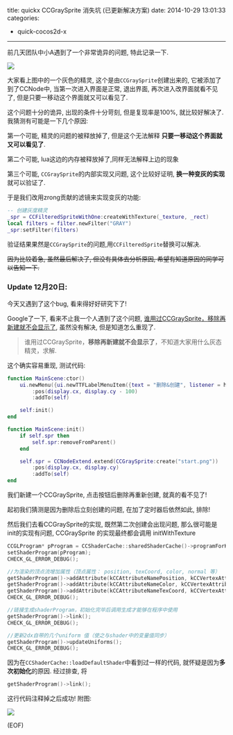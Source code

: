 title: quickx CCGraySprite 消失坑 (已更新解决方案)
date: 2014-10-29 13:01:33
categories:
- quick-cocos2d-x
---

前几天团队中小A遇到了一个非常诡异的问题, 特此记录一下.

<!--more-->

![][1]

大家看上图中的一个灰色的精灵, 这个是由``CCGraySprite``创建出来的, 它被添加了到了CCNode中, 当第一次进入界面是正常, 退出界面, 再次进入改界面就看不见了, 但是只要一移动这个界面就又可以看见了.

这个问题十分的诡异, 出现的条件十分苛刻, 但是复现率是100%, 就比较好解决了. 我猜测有可能是一下几个原因:

第一个可能, 精灵的问题的被释放掉了, 但是这个无法解释 **只要一移动这个界面就又可以看见了**.

第二个可能, lua这边的内存被释放掉了,同样无法解释上边的现象

第三个可能, `CCGraySprite`的内部实现又问题, 这个比较好证明, **换一种变灰的实现**就可以验证了.

于是我们改用zrong贡献的滤镜来实现变灰的功能:

```lua
-- 创建灰度精灵
_spr = CCFilteredSpriteWithOne:createWithTexture(_texture, _rect)
local filters = filter.newFilter("GRAY")
_spr:setFilter(filters)
```

验证结果果然是``CCGraySprite``的问题,用``CCFilteredSprite``替换可以解决.


<del>因为比较着急, 虽然最后解决了, 但没有具体去分析原因, 希望有知道原因的同学可以告知一下.</del>

### Update 12月20日:

今天又遇到了这个bug, 看来得好好研究下了!

Google了一下, 看来不止我一个人遇到了这个问题, [谁用过CCGraySprite，移除再新建就不会显示了][2], 虽然没有解决, 但是知道怎么重现了.

> 谁用过CCGraySprite，**移除再新建就不会显示了**，不知道大家用什么灰态精灵，求解.

这个确实容易重现, 测试代码:

```lua
function MainScene:ctor()
    ui.newMenu({ui.newTTFLabelMenuItem({text = "删除&创建", listener = handler(self, self.init)})})
        :pos(display.cx, display.cy - 100)
        :addTo(self)

    self:init()
end

function MainScene:init()
    if self.spr then
        self.spr:removeFromParent()
    end

    self.spr = CCNodeExtend.extend(CCGraySprite:create("start.png"))
        :pos(display.cx, display.cy)
        :addTo(self)
end
```
我们新建一个CCGraySprite, 点击按钮后删除再重新创建, 就真的看不见了!

起初我们猜测是因为删除后立刻创建的问题, 在加了定时器后依然如此, 排除!

然后我们去看CCGraySprite的实现, 既然第二次创建会出现问题, 那么很可能是init的实现有问题, CCGraySprite 的实现最终都会调用 initWithTexture

```c++
CCGLProgram* pProgram = CCShaderCache::sharedShaderCache()->programForKey(kCCShader_PositionTextureGray);
setShaderProgram(pProgram);
CHECK_GL_ERROR_DEBUG();

//为渲染的顶点流增加属性（顶点属性： position, texCoord, color, normal 等）
getShaderProgram()->addAttribute(kCCAttributeNamePosition, kCCVertexAttrib_Position);
getShaderProgram()->addAttribute(kCCAttributeNameColor, kCCVertexAttrib_Color);
getShaderProgram()->addAttribute(kCCAttributeNameTexCoord, kCCVertexAttrib_TexCoords);
CHECK_GL_ERROR_DEBUG();

//链接生成shaderProgram，初始化完毕后调用生成才能够在程序中使用 
getShaderProgram()->link();
CHECK_GL_ERROR_DEBUG();

//更新2dx自带的几个uniform 值（使之与shader中的变量值同步）
getShaderProgram()->updateUniforms();
CHECK_GL_ERROR_DEBUG();
```
因为在``CCShaderCache::loadDefaultShader``中看到过一样的代码, 就怀疑是因为**多次初始化**的原因. 经过排查, 将

```c++
getShaderProgram()->link();
```

这行代码注释掉之后成功! 附图:

![][3]

(EOF)



[1]:http://ww2.sinaimg.cn/large/7f870d23jw1elry310gmoj20dv090jsl.jpg
[2]:http://www.cocoachina.com/bbs/read.php?tid-217500-page-e-fpage-1.html
[3]:http://ww1.sinaimg.cn/large/7f870d23gw1enoa7sayraj20tu0lkjsq.jpg

